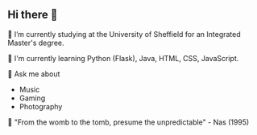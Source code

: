 ## Hi there 👋

🌱 I’m currently studying at the University of Sheffield for an Integrated Master's degree.

🔭 I'm currently learning Python (Flask), Java, HTML, CSS, JavaScript.

💬 Ask me about
- Music
- Gaming
- Photography

💯 "From the womb to the tomb, presume the unpredictable" - Nas (1995)

<!--
**y2k-user/y2k-user** is a ✨ _special_ ✨ repository because its `README.md` (this file) appears on your GitHub profile.

Here are some ideas to get you started:

- 🔭 I’m currently working on ...
- 🌱 I’m currently learning ...
- 👯 I’m looking to collaborate on ...
- 🤔 I’m looking for help with ...
- 💬 Ask me about ...
- 📫 How to reach me: ...
- 😄 Pronouns: ...
- ⚡ Fun fact: ...
-->

